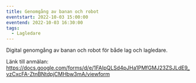 ```yaml
---
title: Genomgång av banan och robot
eventstart: 2022-10-03 15:00:00
eventend: 2022-10-03 16:30:00
tags:
  - Lagledare
---
```


Digital genomgång av banan och robot för både lag och lagledare.

Länk till anmälan: https://docs.google.com/forms/d/e/1FAIpQLSd4pJHa1PMfGMJ23ZSJLdE9_vzCxcFA-ZtnBNtdpjCMHbw3mA/viewform

